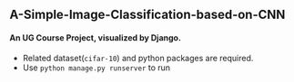 ## A-Simple-Image-Classification-based-on-CNN
#### An UG Course Project, visualized by Django.
* Related dataset(`cifar-10`) and python packages are required.
* Use `python manage.py runserver` to run
